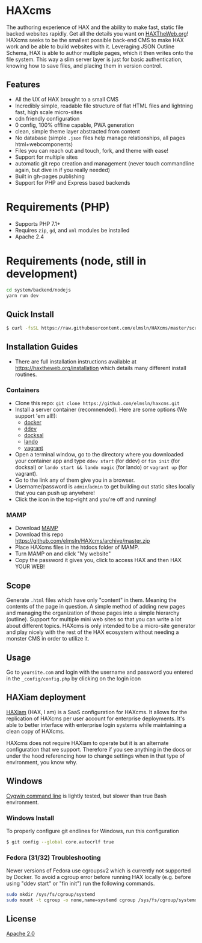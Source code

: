 # HAXcms
The authoring experience of HAX and the ability to make fast, static file backed websites rapidly.
Get all the details you want on [HAXTheWeb.org](https://haxtheweb.org/haxcms-1)!
HAXcms seeks to be the smallest possible back-end CMS to make HAX work and be able to build websites with it. Leveraging JSON Outline Schema, HAX is able to author multiple pages, which it then writes onto the file system. This way a slim server layer is just for basic authentication, knowing how to save files, and placing them in version control.

## Features
- All the UX of HAX brought to a small CMS
- Incredibly simple, readable file structure of flat HTML files and lightning fast, high scale micro-sites
- cdn friendly configuration
- 0 config, 100% offline capable, PWA generation
- clean, simple theme layer abstracted from content
- No database (simple `.json` files help manage relationships, all pages html+webcomponents)
- Files you can reach out and touch, fork, and theme with ease!
- Support for multiple sites
- automatic git repo creation and management (never touch commandline again, but dive in if you really needed)
- Built in gh-pages publishing
- Support for PHP and Express based backends

# Requirements (PHP)
- Supports PHP 7.1+
- Requires `zip`, `gd`, and `xml` modules be installed
- Apache 2.4
# Requirements (node, still in development)
```bash
cd system/backend/nodejs
yarn run dev
```

## Quick Install
```bash
$ curl -fsSL https://raw.githubusercontent.com/elmsln/HAXcms/master/scripts/haxcmsme.sh -o haxcmsme.sh && sh haxcmsme.sh
```
## Installation Guides
- There are full installation instructions available at https://haxtheweb.org/installation which details many different install routines.
### Containers
- Clone this repo: `git clone https://github.com/elmsln/haxcms.git`
- Install a server container (recomnended). Here are some options (We support 'em all!):  
  - [docker](https://store.docker.com/search?type=edition&offering=community)
  - [ddev](https://ddev.readthedocs.io/en/latest/#installation)
  - [docksal](https://docksal.io/installation/)
  - [lando](https://docs.devwithlando.io/installation/installing.html)
  - [vagrant](https://www.vagrantup.com/downloads.html)
- Open a terminal window, go to the directory where you downloaded your container app and type `ddev start` (for ddev) or `fin init` (for docksal) or `lando start && lando magic` (for lando) or `vagrant up` (for vagrant).
- Go to the link any of them give you in a browser.
- Username/password is `admin`/`admin` to get building out static sites locally that you can push up anywhere!
- Click the icon in the top-right and you're off and running!
### MAMP
- Download [MAMP](https://www.mamp.info/)
- Download this repo https://github.com/elmsln/HAXcms/archive/master.zip
- Place HAXcms files in the htdocs folder of MAMP.
- Turn MAMP on and click "My website"
- Copy the password it gives you, click to access HAX and then HAX YOUR WEB!
## Scope
Generate `.html` files which have only "content" in them. Meaning the contents of the page in question. A simple method of adding new pages and managing the organization of those pages into a simple hierarchy (outline). Support for multiple mini web sites so that you can write a lot about different topics. HAXcms is only intended to be a micro-site generator and play nicely with the rest of the HAX ecosystem without needing a monster CMS in order to utilize it.

## Usage
Go to `yoursite.com` and login with the username and password you entered in the `_config/config.php` by clicking on the login icon

## HAXiam deployment
[HAXiam](https://github.com/elmsln/HAXiam) (HAX, I am) is a SaaS configuration for HAXcms.
It allows for the replication of HAXcms per user account for enterprise deployments. It's 
able to better interface with enterprise login systems while maintaining a clean copy of HAXcms.

HAXcms does not require HAXiam to operate but it is an alternate configuration that we support. 
Therefore if you see anything in the docs or under the hood referencing how to change settings 
when in that type of environment, you know why.

## Windows
[Cygwin command line](https://www.cygwin.com/) is lightly tested, but slower than true Bash environment.

### Windows Install
To properly configure git endlines for Windows, run this configuration
```bash
$ git config --global core.autocrlf true
```
### Fedora (31/32) Troubleshooting
Newer versions of Fedora use cgroupsv2 which is currently not supported by Docker. 
To avoid a cgroup error before running HAX locally (e.g. before using "ddev start" or "fin init") run the following commands.
```bash
sudo mkdir /sys/fs/cgroup/systemd
sudo mount -t cgroup -o none,name=systemd cgroup /sys/fs/cgroup/systemd
```
## License
[Apache 2.0](LICENSE.md)

